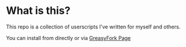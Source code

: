 # What is this?

This repo is a collection of userscripts I've written for myself and others.

You can install from directly or via [GreasyFork Page](https://greasyfork.org/en/users/6107-isaacl)